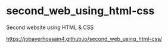 # second_web_using_html-css
Second website using HTML &amp; CSS


https://jobayerhossain4.github.io/second_web_using_html-css/
